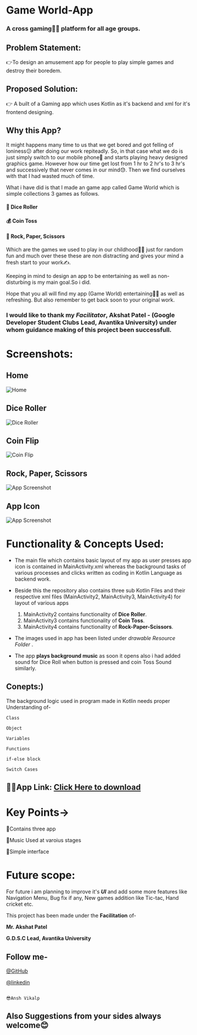 
# Game World-App

### A cross gaming🚴‍♀️ platform for all age groups.
 


## Problem Statement:

👉To design an amusement app for people to play simple games and destroy their boredem.
 
## Proposed Solution:
👉 A built of a Gaming app which uses Kotlin as it's backend and xml for it's frontend designing.



## Why this App?

It might happens many time to us that we get bored and got felling of loniness😕 after doing our work repiteadly. So, in that case 
what we do is just simply switch to our mobile phone📱 and starts playing heavy designed graphics game. However how our time get lost from 1 hr to 2 hr's to 3 hr's and successively
that never comes in our mind😓. Then we find ourselves with that I had wasted much of time.


What i have did is that I made an game app called Game World which is simple collections 3 games as follows.

#### 🎲 Dice Roller
#### 💰 Coin Toss
#### 🎱 Rock, Paper, Scissors

Which are the games we used to play in our childhood👱‍♂️ just for random fun and much over these these are non distracting and gives your mind a fresh start to your work✍.

Keeping in mind to design an app to be entertaining as well as non-disturbing is my main goal.So i did.

Hope that you all will find my app (Game World) entertaining🤹‍♀️ as well as refreshing. But also remember to get back soon to your original work.
### I would like to thank my _Facilitator_, Akshat Patel - (Google Developer Student Clubs Lead, Avantika University) under whom guidance making of this project been successfull.


# Screenshots:


## Home


![Home](https://github.com/Ansh-Vikalp/Game-World/blob/master/Screenshot/s1.jpg?raw=true)

## Dice Roller
![Dice Roller](https://github.com/Ansh-Vikalp/Game-World/blob/master/Screenshot/s2.jpg?raw=true)

## Coin Flip
![Coin Flip](https://github.com/Ansh-Vikalp/Game-World/blob/master/Screenshot/s3.jpg?raw=true)

## Rock, Paper, Scissors
![App Screenshot](https://github.com/Ansh-Vikalp/Game-World/blob/master/Screenshot/s6.jpg?raw=true)

## App Icon
![App Screenshot](https://github.com/Ansh-Vikalp/Game-World/blob/master/Screenshot/Night.jpg?raw=true)

# Functionality & Concepts Used:



- The main file which contains basic layout of my app as user presses app icon is contained in MainActivity.xml whereas the background tasks of various processes and clicks written as coding in Kotlin Language
   as backend work.

- Beside this the repository also contains three sub Kotlin Files and their respective xml files (MainActivity2, MainActivity3, MainActivity4) for layout of various apps

    1. MainActivity2 contains functionality of **Dice Roller**.
    2. MainActivity3 contains functionality of **Coin Toss**.
    3. MainActivity4 contains functionality of **Rock-Paper-Scissors**.


- The images used in app has been listed under  _drawable Resource Folder_ .

- The app **plays background music** as soon it opens also i had added sound for Dice Roll when button is pressed and coin Toss Sound similarly.

## Conepts:)
The background logic used in program made in Kotlin needs proper Understanding of-

`Class`

`Object`

`Variables`

`Functions`

`if-else block`

`Switch Cases`


## 👩‍💻App Link: [Click Here to download](https://drive.google.com/file/d/1a6HlAJ_LUILZWNeAeeglJXh8U0ncZ5v6/view?usp=sharing)

# Key Points->
📌Contains three app

📌Music Used at varoius stages

📌Simple interface

# Future scope:
For future i am planning to improve it's _**UI**_ and add some more features like Navigation Menu, Bug fix if any, New games addition like Tic-tac, Hand cricket etc.

This project has been made under the **Facilitation** of-

**Mr. Akshat Patel**

**G.D.S.C Lead, Avantika University**




## Follow me-

[@GitHub](https://github.com/Ansh-Vikalp )

[@linkedin](https://www.linkedin.com/in/ansh-vikalp-37233a19b)

                                                                               😎Ansh Vikalp

## Also Suggestions from your sides always welcome😊
